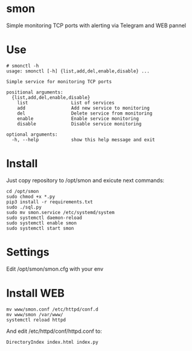 # smon
Simple monitoring TCP ports with alerting via Telegram and WEB pannel

# Use

```
# smonctl -h
usage: smonctl [-h] {list,add,del,enable,disable} ...

Simple service for monitoring TCP ports

positional arguments:
  {list,add,del,enable,disable}
    list                List of services
    add                 Add new service to monitoring
    del                 Delete service from monitoring
    enable              Enable service monitoring
    disable             Disable service monitoring

optional arguments:
  -h, --help            show this help message and exit
```

# Install

Just copy repository to /opt/smon and exicute next commands:

```
cd /opt/smon
sudo chmod +x *.py
pip3 install -r requirements.txt
sudo ./sql.py
sudo mv smon.service /etc/systemd/system
sudo systemctl daemon-reload
sudo systemctl enable smon
sudo systemctl start smon
```

# Settings

Edit /opt/smon/smon.cfg with your env

# Install WEB

```
mv www/smon.conf /etc/httpd/conf.d
mv www/smon /var/www/
systemctl reload httpd
```

And edit /etc/httpd/conf/httpd.conf to:
```
DirectoryIndex index.html index.py
```
